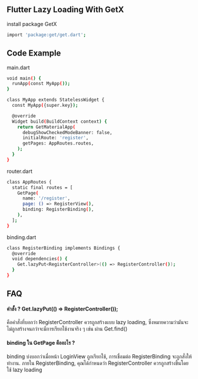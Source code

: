 
## Flutter Lazy Loading With GetX

install package GetX
```bash
import 'package:get/get.dart';
```

## Code Example
main.dart
```bash
void main() {
  runApp(const MyApp());
}

class MyApp extends StatelessWidget {
  const MyApp({super.key});

  @override
  Widget build(BuildContext context) {
    return GetMaterialApp(
      debugShowCheckedModeBanner: false,
      initialRoute: 'register',
      getPages: AppRoutes.routes,
    );
  }
}
```
router.dart
```bash
class AppRoutes {
  static final routes = [
    GetPage(
      name: '/register',
      page: () => RegisterView(),
      binding: RegisterBinding(),
    ),
  ];
}
```

binding.dart
```bash
class RegisterBinding implements Bindings {
  @override
  void dependencies() {
    Get.lazyPut<RegisterController>(() => RegisterController());
  }
}
```

## FAQ

#### คำสั้ง ? Get.lazyPut<RegisterController>(() => RegisterController());

คือคำสั่งที่บอกว่า RegisterController ควรถูกสร้างแบบ lazy loading, ซึ่งหมายความว่ามันจะไม่ถูกสร้างจนกว่าจะมีการเรียกใช้งานจริง ๆ เช่น ผ่าน Get.find<RegisterController>()

#### binding ใน GetPage คืออะไร ?

binding บ่งบอกว่าเมื่อหน้า LoginView ถูกเรียกใช้, การเชื่อมต่อ RegisterBinding 
จะถูกสั่งให้ทำงาน. ภายใน RegisterBinding, คุณได้กำหนดว่า RegisterController ควรถูกสร้างขึ้นโดยใช้ lazy loading
